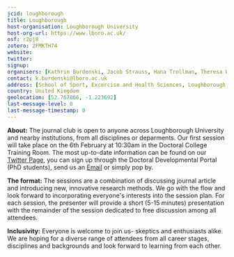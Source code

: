 ```yaml
---
jcid: loughborough
title: Loughborough
host-organisation: Loughborough University
host-org-url: https://www.lboro.ac.uk/
osf: r2pj8
zotero: 2FMKTH74
website: 
twitter: 
signup: 
organisers: [Kathrin Burdenski, Jacob Strauss, Hana Trollman, Theresa Wege]
contact: k.burdenski@lboro.ac.uk
address: [School of Sport, Excercise and Health Sciences, Loughborough University, National Centre for Sport and Excercise Medicine, Tower Way, LE11 3TU, Leicestershire]
country: United Kingdom
geolocation: [52.767866, -1.223692]
last-message-level: 0
last-message-timestamp: 0
---
```


**About:**
The journal club is open to anyone across Loughborough University and nearby institutions, from all disciplines or deparments. Our first session will take place on the 6th February at 10:30am in the Doctoral College Training Room. The most up-to-date information can be found on our [Twitter Page](https://twitter.com/LoughboroughTea/), you can sign up through the Doctoral Developmental Portal (PhD students), send us an [Email](k.burdenski@lboro.ac.uk) or simply pop by.

**The format:**
The sessions are a combination of discussing journal article and introducing new, innovative research methods. We go with the flow and look forward to incorporating everyone's interests into the session plan. For each session, the presenter will provide a short (5-15 minutes) presentation with the remainder of the session dedicated to free discussion among all attendees.

**Inclusivity:** 
Everyone is welcome to join us- skeptics and enthusiasts alike. We are hoping for a diverse range of attendees from all career stages, disciplines and backgrounds and look forward to learning from each other.
